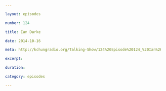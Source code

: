 ```yaml
---

layout: episodes

number: 124

title: Ian Darke

date: 2014-10-16

meta: http://kchungradio.org/Talking-Show/124%20Episode%20124_%20Ian%20Darke.mp3

excerpt:

duration:

category: episodes

---
```

